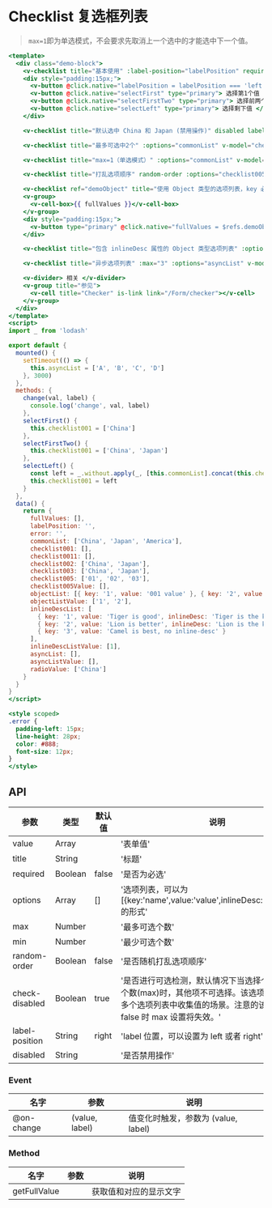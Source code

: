 # Checklist 复选框列表

> `max=1`即为单选模式，不会要求先取消上一个选中的才能选中下一个值。

```handlebars
<template>
  <div class="demo-block">
    <v-checklist title="基本使用" :label-position="labelPosition" required :options="commonList" v-model="checklist001" @on-change="change"></v-checklist>
    <div style="padding:15px;">
      <v-button @click.native="labelPosition = labelPosition === 'left' ? '' : 'left'" type="primary"> 切换 label 位置 </v-button>
      <v-button @click.native="selectFirst" type="primary"> 选择第1个值 </v-button>
      <v-button @click.native="selectFirstTwo" type="primary"> 选择前两个值 </v-button>
      <v-button @click.native="selectLeft" type="primary"> 选择剩下值 </v-button>
    </div>

    <v-checklist title="默认选中 China 和 Japan (禁用操作)" disabled label-position="left" :options="commonList" v-model="checklist002" @on-change="change"></v-checklist>

    <v-checklist title="最多可选中2个" :options="commonList" v-model="checklist003" :max=2 @on-change="change"></v-checklist>

    <v-checklist title="max=1（单选模式）" :options="commonList" v-model="radioValue" :max="1" @on-change="change"></v-checklist>

    <v-checklist title="打乱选项顺序" random-order :options="checklist005" v-model="checklist005Value" @on-change="change"></v-checklist>

    <v-checklist ref="demoObject" title="使用 Object 类型的选项列表，key 必须为字符串" :options="objectList" v-model="objectListValue" @on-change="change"></v-checklist>
    <v-group>
      <v-cell-box>{{ fullValues }}</v-cell-box>
    </v-group>
    <div style="padding:15px;">
      <v-button type="primary" @click.native="fullValues = $refs.demoObject.getFullValue()">getFullValue()</v-button>
    </div>

    <v-checklist title="包含 inlineDesc 属性的 Object 类型选项列表" :options="inlineDescList" v-model="inlineDescListValue" @on-change="change"></v-checklist>

    <v-checklist title="异步选项列表" :max="3" :options="asyncList" v-model="asyncListValue" @on-change="change"></v-checklist>

    <v-divider> 相关 </v-divider>
    <v-group title="参见">
      <v-cell title="Checker" is-link link="/Form/checker"></v-cell>
    </v-group>
  </div>
</template>
<script>
import _ from 'lodash'

export default {
  mounted() {
    setTimeout(() => {
      this.asyncList = ['A', 'B', 'C', 'D']
    }, 3000)
  },
  methods: {
    change(val, label) {
      console.log('change', val, label)
    },
    selectFirst() {
      this.checklist001 = ['China']
    },
    selectFirstTwo() {
      this.checklist001 = ['China', 'Japan']
    },
    selectLeft() {
      const left = _.without.apply(_, [this.commonList].concat(this.checklist001))
      this.checklist001 = left
    }
  },
  data() {
    return {
      fullValues: [],
      labelPosition: '',
      error: '',
      commonList: ['China', 'Japan', 'America'],
      checklist001: [],
      checklist0011: [],
      checklist002: ['China', 'Japan'],
      checklist003: ['China', 'Japan'],
      checklist005: ['01', '02', '03'],
      checklist005Value: [],
      objectList: [{ key: '1', value: '001 value' }, { key: '2', value: '002 value' }, { key: '3', value: '003 value' }],
      objectListValue: ['1', '2'],
      inlineDescList: [
        { key: '1', value: 'Tiger is good', inlineDesc: 'Tiger is the king of mountain' },
        { key: '2', value: 'Lion is better', inlineDesc: 'Lion is the king of woods' },
        { key: '3', value: 'Camel is best, no inline-desc' }
      ],
      inlineDescListValue: [1],
      asyncList: [],
      asyncListValue: [],
      radioValue: ['China']
    }
  }
}
</script>

<style scoped>
.error {
  padding-left: 15px;
  line-height: 28px;
  color: #888;
  font-size: 12px;
}
</style>
```


## API

| 参数 | 类型 | 默认值 | 说明 |
| --- | --- | --- | --- |
| value | Array | | '表单值' | 
| title | String | | '标题' | 
| required | Boolean | false | '是否为必选' | 
| options | Array | [] | '选项列表，可以为[{key:'name',value:'value',inlineDesc:'inlineDesc'}]的形式' | 
| max | Number | | '最多可选个数' | 
| min | Number | | '最少可选个数' | 
| random-order | Boolean | false | '是否随机打乱选项顺序' | 
| check-disabled | Boolean | true | '是否进行可选检测，默认情况下当选择个数等于可选个数(max)时，其他项不可选择。该选项主要适用于从多个选项列表中收集值的场景。注意的该选项设为 false 时 max 设置将失效。' | 
| label-position | String | right | 'label 位置，可以设置为 left 或者 right' | 
| disabled | String | | '是否禁用操作' | 



### Event 
| 名字 | 参数 | 说明 |
| --- | --- | --- |
| @on-change | (value, label) | 值变化时触发，参数为 (value, label) |


### Method 
| 名字 | 参数 | 说明 |
| --- | --- | --- |
| getFullValue || 获取值和对应的显示文字 |